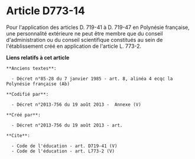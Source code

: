 # Article D773-14

Pour l'application des articles D. 719-41 à D. 719-47 en Polynésie française, une personnalité extérieure ne peut être membre
que du conseil d'administration ou du conseil scientifique constitués au sein de l'établissement créé en application de
l'article L. 773-2.

**Liens relatifs à cet article**

	**Anciens textes**:

	  - Décret n°85-28 du 7 janvier 1985 - art. 8, alinéa 4 ecqc la Polynésie française (Ab)

	**Codifié par**:

	  - Décret n°2013-756 du 19 août 2013 -  Annexe (V)

	**Créé par**:

	  - Décret n°2013-756 du 19 août 2013 - art.

	**Cite**:

	  - Code de l'éducation - art. D719-41 (V)
	  - Code de l'éducation - art. L773-2 (V)

